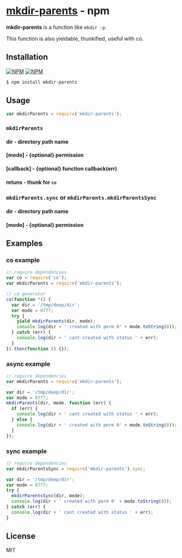 [mkdir-parents](https://www.npmjs.com/package/mkdir-parents) - npm
=============

  **mkdir-parents** is a function like `mkdir -p`.

  This function is also yieldable, thunkified, useful with co.


Installation
------------

[![NPM](https://nodei.co/npm/mkdir-parents.png?downloads=true&downloadRank=true&stars=true)](https://nodei.co/npm/mkdir-parents/)
[![NPM](https://nodei.co/npm-dl/mkdir-parents.png?height=2)](https://nodei.co/npm/mkdir-parents/)

```bash
$ npm install mkdir-parents
```


Usage
-----

```js
var mkdirParents = require('mkdir-parents');
```

### `mkdirParents`

#### **dir** - directory path name

#### **[mode]** - {optional} permission

#### **[callback]** - {optional} function callback(err)

#### **retuns** - thunk for `co`

### `mkdirParents.sync` or `mkdirParents.mkdirParentsSync`

#### **dir** - directory path name

#### **[mode]** - {optional} permission


Examples
--------

### co example

```js
// require dependencies
var co = require('co');
var mkdirParents = require('mkdir-parents');

// co generator
co(function *() {
  var dir = '/tmp/deep/dir';
  var mode = 0777;
  try {
    yield mkdirParents(dir, mode);
    console.log(dir + ' created with perm 0' + mode.toString(8));
  } catch (err) {
    console.log(dir + ' cant created with status ' + err);
  }
}).then(function () {});
```

### async example

```js
// require dependencies
var mkdirParents = require('mkdir-parents');

var dir = '/tmp/deep/dir';
var mode = 0777;
mkdirParents(dir, mode, function (err) {
  if (err) {
    console.log(dir + ' cant created with status ' + err);
  } else {
    console.log(dir + ' created with perm 0' + mode.toString(8));
  }
});
```

### sync example

```js
// require dependencies
var mkdirParentsSync = require('mkdir-parents').sync;

var dir = '/tmp/deep/dir';
var mode = 0777;
try {
  mkdirParentsSync(dir, mode);
  console.log(dir + ' created with perm 0' + mode.toString(8));
} catch (err) {
  console.log(dir + ' cant created with status ' + err);
}
```


License
-------

  MIT
